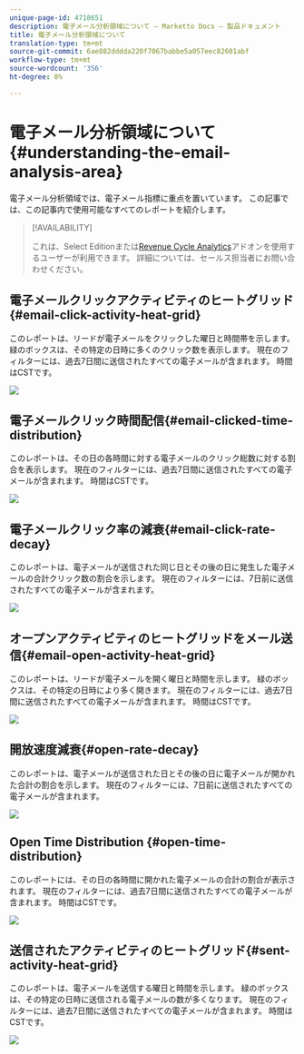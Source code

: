 ```yaml
---
unique-page-id: 4718651
description: 電子メール分析領域について — Marketto Docs — 製品ドキュメント
title: 電子メール分析領域について
translation-type: tm+mt
source-git-commit: 6ae882dddda220f7067babbe5a057eec82601abf
workflow-type: tm+mt
source-wordcount: '356'
ht-degree: 0%

---
```



# 電子メール分析領域について{#understanding-the-email-analysis-area}

電子メール分析領域では、電子メール指標に重点を置いています。 この記事では、この記事内で使用可能なすべてのレポートを紹介します。

>[!AVAILABILITY]
>
>
>これは、Select Editionまたは[Revenue Cycle Analytics](https://www.marketo.com/global-enterprise/marketo-revenue-cycle-analytics/)アドオンを使用するユーザーが利用できます。 詳細については、セールス担当者にお問い合わせください。

## 電子メールクリックアクティビティのヒートグリッド{#email-click-activity-heat-grid}

このレポートは、リードが電子メールをクリックした曜日と時間帯を示します。 緑のボックスは、その特定の日時に多くのクリック数を表示します。 現在のフィルターには、過去7日間に送信されたすべての電子メールが含まれます。 時間はCSTです。

![](assets/image2015-5-6-17-3a17-3a34.png)

## 電子メールクリック時間配信{#email-clicked-time-distribution}

このレポートは、その日の各時間に対する電子メールのクリック総数に対する割合を表示します。 現在のフィルターには、過去7日間に送信されたすべての電子メールが含まれます。 時間はCSTです。

![](assets/image2015-5-6-17-3a20-3a55.png)

## 電子メールクリック率の減衰{#email-click-rate-decay}

このレポートは、電子メールが送信された同じ日とその後の日に発生した電子メールの合計クリック数の割合を示します。 現在のフィルターには、7日前に送信されたすべての電子メールが含まれます。

![](assets/image2015-5-6-17-3a26-3a50.png)

## オープンアクティビティのヒートグリッドをメール送信{#email-open-activity-heat-grid}

このレポートは、リードが電子メールを開く曜日と時間を示します。 緑のボックスは、その特定の日時により多く開きます。 現在のフィルターには、過去7日間に送信されたすべての電子メールが含まれます。 時間はCSTです。

![](assets/image2015-5-6-17-3a30-3a35.png)

## 開放速度減衰{#open-rate-decay}

このレポートは、電子メールが送信された日とその後の日に電子メールが開かれた合計の割合を示します。 現在のフィルターには、7日前に送信されたすべての電子メールが含まれます。

![](assets/image2015-5-6-17-3a37-3a25.png)

## Open Time Distribution {#open-time-distribution}

このレポートには、その日の各時間に開かれた電子メールの合計の割合が表示されます。 現在のフィルターには、過去7日間に送信されたすべての電子メールが含まれます。 時間はCSTです。

![](assets/image2015-5-6-17-3a39-3a15.png)

## 送信されたアクティビティのヒートグリッド{#sent-activity-heat-grid}

このレポートは、電子メールを送信する曜日と時間を示します。 緑のボックスは、その特定の日時に送信される電子メールの数が多くなります。 現在のフィルターには、過去7日間に送信されたすべての電子メールが含まれます。 時間はCSTです。

![](assets/seven.png)

